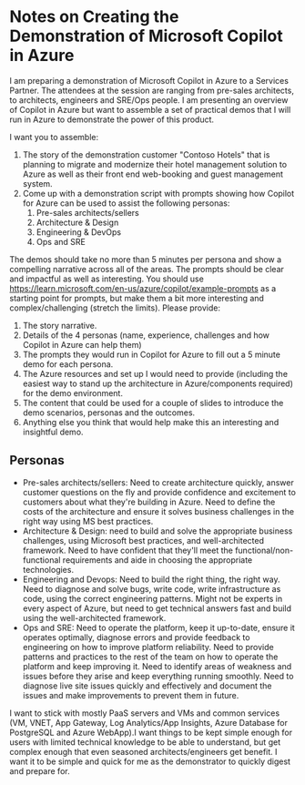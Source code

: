 # Notes on Creating the Demonstration of Microsoft Copilot in Azure

I am preparing a demonstration of Microsoft Copilot in Azure to a Services Partner. The attendees at the session are ranging from pre-sales architects, to architects, engineers and SRE/Ops people. I am presenting an overview of Copilot in Azure but want to assemble a set of practical demos that I will run in Azure to demonstrate the power of this product.

I want you to assemble:

1. The story of the demonstration customer "Contoso Hotels" that is planning to migrate and modernize their hotel management solution to Azure as well as their front end web-booking and guest management system.
1. Come up with a demonstration script with prompts showing how Copilot for Azure can be used to assist the following personas:
    1. Pre-sales architects/sellers
    1. Architecture & Design
    1. Engineering & DevOps
    1. Ops and SRE

The demos should take no more than 5 minutes per persona and show a compelling narrative across all of the areas. The prompts should be clear and impactful as well as interesting. You should use https://learn.microsoft.com/en-us/azure/copilot/example-prompts as a starting point for prompts, but make them a bit more interesting and complex/challenging (stretch the limits).
Please provide:

1. The story narrative.
1. Details of the 4 personas (name, experience, challenges and how Copilot in Azure can help them)
1. The prompts they would run in Copilot for Azure to fill out a 5 minute demo for each persona.
1. The Azure resources and set up I would need to provide (including the easiest way to stand up the architecture in Azure/components required) for the demo environment.
1. The content that could be used for a couple of slides to introduce the demo scenarios, personas and the outcomes.
1. Anything else you think that would help make this an interesting and insightful demo.

## Personas

- Pre-sales architects/sellers: Need to create architecture quickly, answer customer questions on the fly and provide confidence and excitement to customers about what they're building in Azure. Need to define the costs of the architecture and ensure it solves business challenges in the right way using MS best practices.
- Architecture & Design: need to build and solve the appropriate business challenges, using Microsoft best practices, and well-architected framework. Need to have confident that they'll meet the functional/non-functional requirements and aide in choosing the appropriate technologies.
- Engineering and Devops: Need to build the right thing, the right way. Need to diagnose and solve bugs, write code, write infrastructure as code, using the correct engineering patterns. Might not be experts in every aspect of Azure, but need to get technical answers fast and build using the well-architected framework.
- Ops and SRE: Need to operate the platform, keep it up-to-date, ensure it operates optimally, diagnose errors and provide feedback to engineering on how to improve platform reliability. Need to provide patterns and practices to the rest of the team on how to operate the platform and keep improving it. Need to identify areas of weakness and issues before they arise and keep everything running smoothly. Need to diagnose live site issues quickly and effectively and document the issues and make improvements to prevent them in future.

I want to stick with mostly PaaS servers and VMs and common services (VM, VNET, App Gateway, Log Analytics/App Insights, Azure Database for PostgreSQL and Azure WebApp).I want things to be kept simple enough for users with limited technical knowledge to be able to understand, but get complex enough that even seasoned architects/engineers get benefit. I want it to be simple and quick for me as the demonstrator to quickly digest and prepare for.